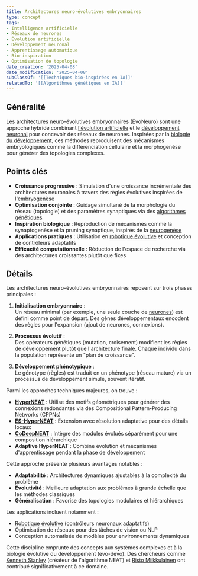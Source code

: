 ```yaml
---
title: Architectures neuro-évolutives embryonnaires
type: concept
tags:
- Intelligence artificielle
- Réseaux de neurones
- Évolution artificielle
- Développement neuronal
- Apprentissage automatique
- Bio-inspiration
- Optimisation de topologie
date_creation: '2025-04-08'
date_modification: '2025-04-08'
subClassOf: '[[Techniques bio-inspirées en IA]]'
relatedTo: '[[Algorithmes génétiques en IA]]'
---
```

## Généralité

Les architectures neuro-évolutives embryonnaires (EvoNeuro) sont une approche hybride combinant [l'évolution artificielle](https://fr.wikipedia.org/wiki/%C3%89volution_artificielle) et le [développement neuronal](https://fr.wikipedia.org/wiki/Neurod%C3%A9veloppement) pour concevoir des réseaux de neurones. Inspirées par la [biologie du développement](https://fr.wikipedia.org/wiki/Biologie_du_d%C3%A9veloppement), ces méthodes reproduisent des mécanismes embryologiques comme la différenciation cellulaire et la morphogenèse pour générer des topologies complexes.

## Points clés

- **Croissance progressive** : Simulation d'une croissance incrémentale des architectures neuronales à travers des règles évolutives inspirées de l'[embryogenèse](https://fr.wikipedia.org/wiki/Embryogenèse)
- **Optimisation conjointe** : Guidage simultané de la morphologie du réseau (topologie) et des paramètres synaptiques via des [algorithmes génétiques](https://fr.wikipedia.org/wiki/Algorithme_g%C3%A9n%C3%A9tique)
- **Inspiration biologique** : Reproduction de mécanismes comme la synaptogenèse et la pruning synaptique, inspirés de la [neurogenèse](https://fr.wikipedia.org/wiki/Neurogenèse)
- **Applications pratiques** : Utilisation en [robotique évolutive](https://fr.wikipedia.org/wiki/Robotique_%C3%A9volutive) et conception de contrôleurs adaptatifs
- **Efficacité computationnelle** : Réduction de l'espace de recherche via des architectures croissantes plutôt que fixes

## Détails

Les architectures neuro-évolutives embryonnaires reposent sur trois phases principales :

1. **Initialisation embryonnaire** :  
   Un réseau minimal (par exemple, une seule couche de [neurones](https://fr.wikipedia.org/wiki/Neurone)) est défini comme point de départ. Des gènes développementaux encodent des règles pour l'expansion (ajout de neurones, connexions).

2. **Processus évolutif** :  
   Des opérateurs génétiques (mutation, croisement) modifient les règles de développement plutôt que l'architecture finale. Chaque individu dans la population représente un "plan de croissance".

3. **Développement phénotypique** :  
   Le génotype (règles) est traduit en un phénotype (réseau mature) via un processus de développement simulé, souvent itératif.

Parmi les approches techniques majeures, on trouve :
- **[HyperNEAT](https://fr.wikipedia.org/wiki/HyperNEAT)** : Utilise des motifs géométriques pour générer des connexions redondantes via des Compositional Pattern-Producing Networks (CPPNs)
- **[ES-HyperNEAT](https://fr.wikipedia.org/wiki/Evolvable-substrate_HyperNEAT)** : Extension avec résolution adaptative pour des détails locaux
- **[CoDeepNEAT](https://fr.wikipedia.org/wiki/Neuroevolution_of_augmenting_topologies)** : Intègre des modules évolués séparément pour une composition hiérarchique
- **Adaptive HyperNEAT** : Combine évolution et mécanismes d'apprentissage pendant la phase de développement

Cette approche présente plusieurs avantages notables :
- **Adaptabilité** : Architectures dynamiques ajustables à la complexité du problème
- **Évolutivité** : Meilleure adaptation aux problèmes à grande échelle que les méthodes classiques
- **Généralisation** : Favorise des topologies modulaires et hiérarchiques

Les applications incluent notamment :
- [Robotique évolutive](https://fr.wikipedia.org/wiki/Robotique_%C3%A9volutive) (contrôleurs neuronaux adaptatifs)
- Optimisation de réseaux pour des tâches de vision ou NLP
- Conception automatisée de modèles pour environnements dynamiques

Cette discipline emprunte des concepts aux systèmes complexes et à la biologie évolutive du développement (evo-devo). Des chercheurs comme [Kenneth Stanley](https://fr.wikipedia.org/wiki/Kenneth_Stanley) (créateur de l'algorithme NEAT) et [Risto Miikkulainen](https://fr.wikipedia.org/wiki/Risto_Miikkulainen) ont contribué significativement à ce domaine.